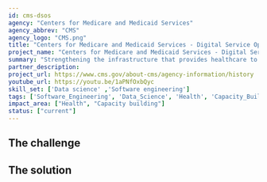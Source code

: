 ```yaml
---
id: cms-dsos
agency: "Centers for Medicare and Medicaid Services"
agency_abbrev: "CMS"
agency_logo: "CMS.png"
title: "Centers for Medicare and Medicaid Services - Digital Service Open Source Program"
project_name: "Centers for Medicare and Medicaid Services - Digital Service Open Source Program"
summary: "Strengthening the infrastructure that provides healthcare to over 180 million Americans by contributing to the Open Source Program at CMS."
partner_description:  
project_url: https://www.cms.gov/about-cms/agency-information/history
youtube_url: https://youtu.be/1aPNfOxbQyc
skill_set: ['Data science' ,'Software engineering']
tags: ['Software_Engineering', 'Data_Science', 'Health', 'Capacity_Building']
impact_area: ["Health", "Capacity building"]
status: ["current"]
---
```


## The challenge



## The solution 

